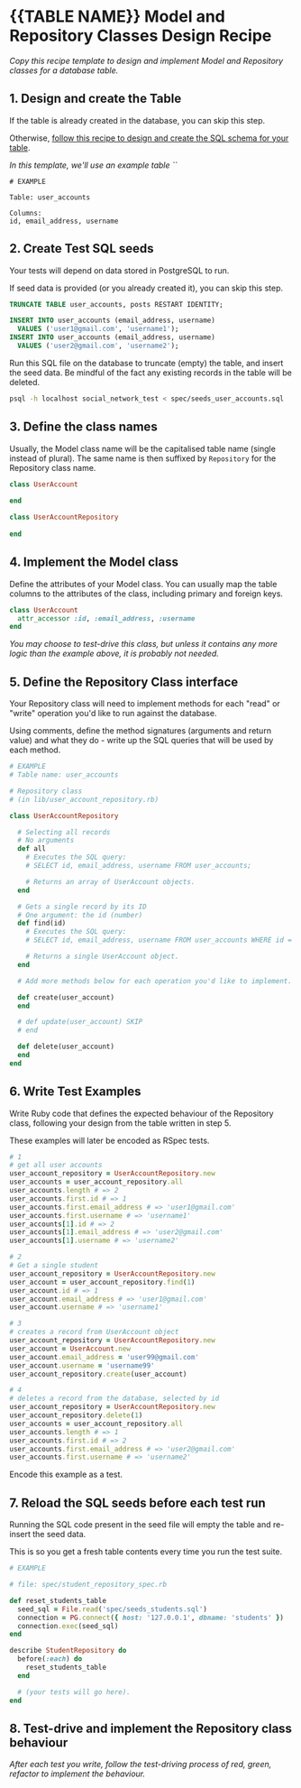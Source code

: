 # {{TABLE NAME}} Model and Repository Classes Design Recipe

_Copy this recipe template to design and implement Model and Repository classes for a database table._

## 1. Design and create the Table

If the table is already created in the database, you can skip this step.

Otherwise, [follow this recipe to design and create the SQL schema for your table](./single_table_design_recipe_template.md).

*In this template, we'll use an example table ``*

```
# EXAMPLE

Table: user_accounts

Columns:
id, email_address, username
```

## 2. Create Test SQL seeds

Your tests will depend on data stored in PostgreSQL to run.

If seed data is provided (or you already created it), you can skip this step.

```sql
TRUNCATE TABLE user_accounts, posts RESTART IDENTITY;

INSERT INTO user_accounts (email_address, username)
  VALUES ('user1@gmail.com', 'username1');
INSERT INTO user_accounts (email_address, username)
  VALUES ('user2@gmail.com', 'username2');
```

Run this SQL file on the database to truncate (empty) the table, and insert the seed data. Be mindful of the fact any existing records in the table will be deleted.

```bash
psql -h localhost social_network_test < spec/seeds_user_accounts.sql
```

## 3. Define the class names

Usually, the Model class name will be the capitalised table name (single instead of plural). The same name is then suffixed by `Repository` for the Repository class name.

```ruby
class UserAccount
  
end

class UserAccountRepository
  
end
```

## 4. Implement the Model class

Define the attributes of your Model class. You can usually map the table columns to the attributes of the class, including primary and foreign keys.

```ruby
class UserAccount
  attr_accessor :id, :email_address, :username
end
```

*You may choose to test-drive this class, but unless it contains any more logic than the example above, it is probably not needed.*

## 5. Define the Repository Class interface

Your Repository class will need to implement methods for each "read" or "write" operation you'd like to run against the database.

Using comments, define the method signatures (arguments and return value) and what they do - write up the SQL queries that will be used by each method.

```ruby
# EXAMPLE
# Table name: user_accounts

# Repository class
# (in lib/user_account_repository.rb)

class UserAccountRepository

  # Selecting all records
  # No arguments
  def all
    # Executes the SQL query:
    # SELECT id, email_address, username FROM user_accounts;

    # Returns an array of UserAccount objects.
  end

  # Gets a single record by its ID
  # One argument: the id (number)
  def find(id)
    # Executes the SQL query:
    # SELECT id, email_address, username FROM user_accounts WHERE id = $1;

    # Returns a single UserAccount object.
  end

  # Add more methods below for each operation you'd like to implement.

  def create(user_account)
  end

  # def update(user_account) SKIP
  # end

  def delete(user_account)
  end
end
```

## 6. Write Test Examples

Write Ruby code that defines the expected behaviour of the Repository class, following your design from the table written in step 5.

These examples will later be encoded as RSpec tests.

```ruby
# 1
# get all user accounts
user_account_repository = UserAccountRepository.new
user_accounts = user_account_repository.all
user_accounts.length # => 2
user_accounts.first.id # => 1
user_accounts.first.email_address # => 'user1@gmail.com'
user_accounts.first.username # => 'username1'
user_accounts[1].id # => 2
user_accounts[1].email_address # => 'user2@gmail.com'
user_accounts[1].username # => 'username2'

# 2
# Get a single student
user_account_repository = UserAccountRepository.new
user_account = user_account_repository.find(1)
user_account.id # => 1
user_account.email_address # => 'user1@gmail.com'
user_account.username # => 'username1'

# 3
# creates a record from UserAccount object
user_account_repository = UserAccountRepository.new
user_account = UserAccount.new
user_account.email_address = 'user99@gmail.com'
user_account.username = 'username99'
user_account_repository.create(user_account)

# 4
# deletes a record from the database, selected by id
user_account_repository = UserAccountRepository.new
user_account_repository.delete(1)
user_accounts = user_account_repository.all
user_accounts.length # => 1
user_accounts.first.id # => 2
user_accounts.first.email_address # => 'user2@gmail.com'
user_accounts.first.username # => 'username2'
```

Encode this example as a test.

## 7. Reload the SQL seeds before each test run

Running the SQL code present in the seed file will empty the table and re-insert the seed data.

This is so you get a fresh table contents every time you run the test suite.

```ruby
# EXAMPLE

# file: spec/student_repository_spec.rb

def reset_students_table
  seed_sql = File.read('spec/seeds_students.sql')
  connection = PG.connect({ host: '127.0.0.1', dbname: 'students' })
  connection.exec(seed_sql)
end

describe StudentRepository do
  before(:each) do 
    reset_students_table
  end

  # (your tests will go here).
end
```

## 8. Test-drive and implement the Repository class behaviour

_After each test you write, follow the test-driving process of red, green, refactor to implement the behaviour._